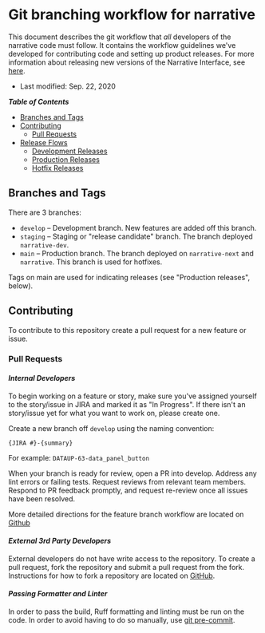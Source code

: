 # Git branching workflow for narrative

This document describes the git workflow that *all* developers of the narrative code must follow. It contains the workflow guidelines we've developed for contributing code and setting up product releases. For more information about releasing new versions of the Narrative Interface, see [here](deploy_narrative.md).

- Last modified: Sep. 22, 2020

***Table of Contents***

- [Branches and Tags](#branches-and-tags)
- [Contributing](#contributing)
  - [Pull Requests](#pull-requests)
- [Release Flows](#release-flows)
  - [Development Releases](#development-releases)
  - [Production Releases](#production-releases)
  - [Hotfix Releases](#hotfix-releases)

## Branches and Tags

There are 3 branches:

- `develop` – Development branch. New features are added off this branch.
- `staging` – Staging or "release candidate" branch. The branch deployed `narrative-dev`.
- `main` – Production branch. The branch deployed on `narrative-next` and `narrative`. This branch is used for hotfixes.

Tags on main are used for indicating releases (see "Production releases", below).

## Contributing

To contribute to this repository create a pull request for a new feature or issue.

### Pull Requests

#### _Internal Developers_

To begin working on a feature or story, make sure you've assigned yourself to the story/issue in JIRA and marked it as "In Progress". If there isn't an story/issue yet for what you want to work on, please create one.

Create a new branch off `develop` using the naming convention:

`{JIRA #}-{summary}`

For example: `DATAUP-63-data_panel_button`

When your branch is ready for review, open a PR into develop. Address any lint errors or failing tests. Request reviews from relevant team members. Respond to PR feedback promptly, and request re-review once all issues have been resolved.

More detailed directions for the feature branch workflow are located on [Github](https://guides.github.com/introduction/flow/)

#### _External 3rd Party Developers_

External developers do not have write access to the repository. To create a pull request, fork the repository and submit a pull request from the fork. Instructions for how to fork a repository are located on [GitHub](https://guides.github.com/activities/forking/).


#### _Passing Formatter and Linter_

In order to pass the build, Ruff formatting and linting must be run on the code. In order to avoid having to do so manually, use [git pre-commit](README.md#git-pre-commit-installation).

